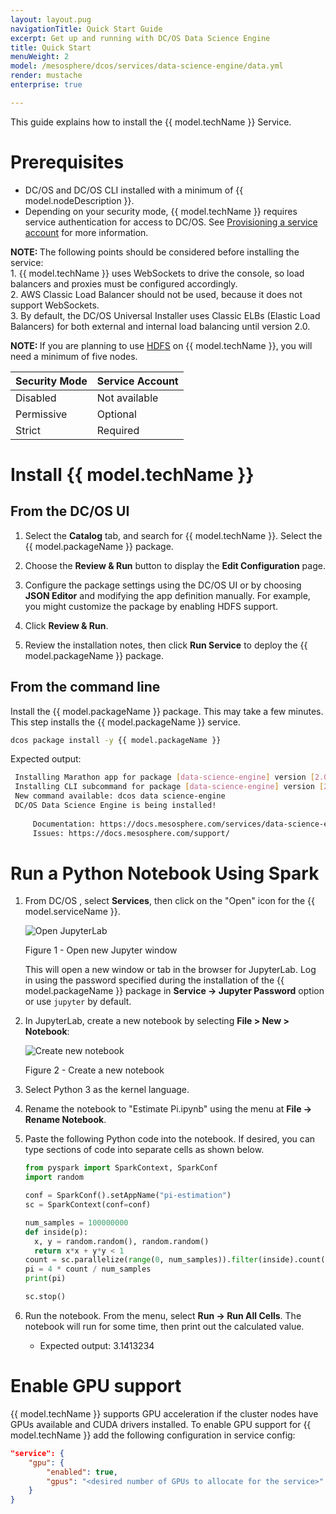 ```yaml
---
layout: layout.pug
navigationTitle: Quick Start Guide
excerpt: Get up and running with DC/OS Data Science Engine
title: Quick Start
menuWeight: 2
model: /mesosphere/dcos/services/data-science-engine/data.yml
render: mustache
enterprise: true

---
```


This guide explains how to install the {{ model.techName }} Service.

# Prerequisites


- DC/OS and DC/OS CLI installed with a minimum of {{ model.nodeDescription }}.
- Depending on your security mode, {{ model.techName }} requires service authentication for access to DC/OS. See [Provisioning a service account](/mesosphere/dcos/services/data-science-engine/2.0.0/security/#provisioning-a-service-account) for more information.

<p class="message--important"><strong>NOTE: </strong>The following points should be considered before installing the service:
<br />
1. {{ model.techName }} uses WebSockets to drive the console, so load balancers and proxies must be configured accordingly.<br />
2. AWS Classic Load Balancer should not be used, because it does not support WebSockets.
<br />
3. By default, the DC/OS Universal Installer uses Classic ELBs (Elastic Load Balancers) for both external and internal load balancing until version 2.0.</p>

<p class="message--note"><strong>NOTE: </strong> If you are planning to use <a href="https://docs.d2iq.com/mesosphere/dcos/services/data-science-engine/2.0.0/integrations/hdfs/">HDFS</a> on {{ model.techName }}, you will need a minimum of five nodes.</p>

| Security Mode | Service Account |
|----------------|------------------|
| Disabled | Not available |
| Permissive | Optional |
| Strict | Required |

# Install {{ model.techName }}

## From the DC/OS UI

1. Select the **Catalog** tab, and search for {{ model.techName }}. Select the {{ model.packageName }} package.

2. Choose the **Review & Run** button to display the **Edit Configuration** page.

3. Configure the package settings using the DC/OS UI or by choosing **JSON Editor** and modifying the app definition manually. For example, you might customize the package by enabling HDFS support.

4. Click **Review & Run**.

5. Review the installation notes, then click **Run Service** to deploy the {{ model.packageName }} package.


## From the command line

Install the {{ model.packageName }} package. This may take a few minutes. This step installs the {{ model.packageName }} service.

   ```bash
   dcos package install -y {{ model.packageName }}
   ```

   Expected output:

   ```bash
    Installing Marathon app for package [data-science-engine] version [2.0.0]
    Installing CLI subcommand for package [data-science-engine] version [2.0.0]
    New command available: dcos data science-engine
    DC/OS Data Science Engine is being installed!
    
        Documentation: https://docs.mesosphere.com/services/data-science-engine/
        Issues: https://docs.mesosphere.com/support/
   ```


# Run a Python Notebook Using Spark

1. From DC/OS , select **Services**, then click on the "Open" icon for the {{ model.serviceName }}.

    ![Open JupyterLab](/mesosphere/dcos/services/data-science-engine/img/dcos-jupyter-new-window.png)

    Figure 1 - Open new Jupyter window

    This will open a new window or tab in the browser for JupyterLab.  Log in using the password specified during the installation of the {{ model.packageName }} package in **Service -> Jupyter Password** option or use `jupyter` by default.

1. In JupyterLab, create a new notebook by selecting **File > New > Notebook**:

   ![Create new notebook](/mesosphere/dcos/services/data-science-engine/img/jupyterlab-menu-file-new-notebook.png)

   Figure 2 - Create a new notebook

1. Select Python 3 as the kernel language.

1. Rename the notebook to "Estimate Pi.ipynb" using the menu at **File -> Rename Notebook**.

1. Paste the following Python code into the notebook.  If desired, you can type sections of code into separate cells as shown below.


   ```python
   from pyspark import SparkContext, SparkConf
   import random

   conf = SparkConf().setAppName("pi-estimation")
   sc = SparkContext(conf=conf)

   num_samples = 100000000
   def inside(p):     
     x, y = random.random(), random.random()
     return x*x + y*y < 1
   count = sc.parallelize(range(0, num_samples)).filter(inside).count()
   pi = 4 * count / num_samples
   print(pi)

   sc.stop()
   ```


1. Run the notebook. From the menu, select **Run -> Run All Cells**. The notebook will run for some time, then print out the calculated value.

   - Expected output: 3.1413234


# Enable GPU support

{{ model.techName }} supports GPU acceleration if the cluster nodes have GPUs available and CUDA drivers installed. To enable GPU support for {{ model.techName }} add the following configuration in service config:

```json
"service": {
    "gpu": {
        "enabled": true,
        "gpus": "<desired number of GPUs to allocate for the service>"
    }
}
```
